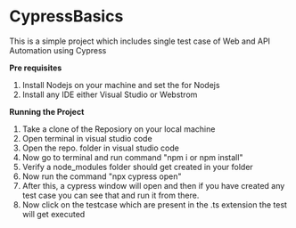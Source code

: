 # CypressBasics
This is a simple project which includes single test case of Web and API Automation using Cypress

**Pre requisites**

1. Install Nodejs on your machine and set the for Nodejs
2. Install any IDE either Visual Studio or Webstrom


**Running the Project**
1. Take a clone of the Reposiory on your local machine
2. Open terminal in visual studio code
3. Open the repo. folder in visual studio code
4. Now go to terminal and run command
"npm i or npm install"
5. Verify a node_modules folder should get created in your folder
6. Now run the command
"npx cypress open"
7. After this, a cypress window will open and then if you have created any test case you can see that and run it from there.
8. Now click on the testcase which are present in the .ts extension the test will get executed

